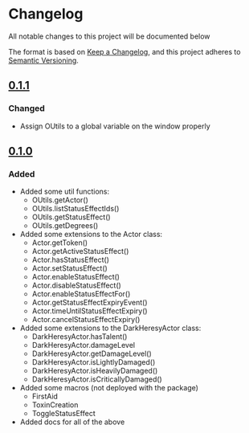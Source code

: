 # Changelog

All notable changes to this project will be documented below

The format is based on [Keep a Changelog](https://keepachangelog.com/en/1.0.0/),
and this project adheres to [Semantic Versioning](https://semver.org/spec/v2.0.0.html).

## [0.1.1]

### Changed

- Assign OUtils to a global variable on the window properly

## [0.1.0]

### Added 

- Added some util functions:
    - OUtils.getActor()
    - OUtils.listStatusEffectIds()
    - OUtils.getStatusEffect()
    - OUtils.getDegrees()
- Added some extensions to the Actor class:
    - Actor.getToken()
    - Actor.getActiveStatusEffect()
    - Actor.hasStatusEffect()
    - Actor.setStatusEffect()
    - Actor.enableStatusEffect()
    - Actor.disableStatusEffect()
    - Actor.enableStatusEffectFor()
    - Actor.getStatusEffectExpiryEvent()
    - Actor.timeUntilStatusEffectExpiry()
    - Actor.cancelStatusEffectExpiry()
- Added some extensions to the DarkHeresyActor class:
    - DarkHeresyActor.hasTalent()
    - DarkHeresyActor.damageLevel
    - DarkHeresyActor.getDamageLevel()
    - DarkHeresyActor.isLightlyDamaged()
    - DarkHeresyActor.isHeavilyDamaged()
    - DarkHeresyActor.isCriticallyDamaged()
- Added some macros (not deployed with the package)
    - FirstAid
    - ToxinCreation
    - ToggleStatusEffect
- Added docs for all of the above

<!--
## [0.0.1] - 2014-08-09

### Added

- Better explanation of the difference between the file ("CHANGELOG")
  and its function "the change log".

### Changed

- Refer to a "change log" instead of a "CHANGELOG" throughout the site
  to differentiate between the file and the purpose of the file — the
  logging of changes.

### Removed

- Remove empty sections from CHANGELOG, they occupy too much space and
  create too much noise in the file. People will have to assume that the
  missing sections were intentionally left out because they contained no
  notable changes.
-->

[unreleased]: https://github.com/Akeboshiwind/olivers-dh2-extras/compare/0.1.0...HEAD
[0.1.1]: https://github.com/Akeboshiwind/olivers-dh2-extras/compare/0.1.0...0.1.1
[0.1.0]: https://github.com/Akeboshiwind/olivers-dh2-extras/releases/tag/0.1.0
